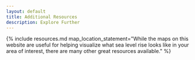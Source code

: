 ```yaml
---
layout: default
title: Additional Resources
description: Explore Further
---
```


{% include resources.md map_location_statement="While the maps on this website are useful for helping visualize what sea level rise looks like in your area of interest, there are many other great resources available." %}
